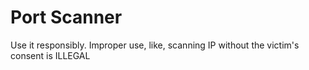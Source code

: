# Port Scanner

Use it responsibly. Improper use, like, scanning IP without the victim's consent is ILLEGAL
